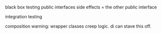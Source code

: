 black box testing
public interfaces
side effects = the other public interface

integration testing

composition
warning: wrapper classes creep logic. di can stave this off.
